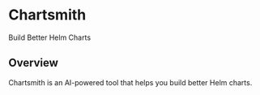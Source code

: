 # Chartsmith

Build Better Helm Charts

## Overview

Chartsmith is an AI-powered tool that helps you build better Helm charts.

